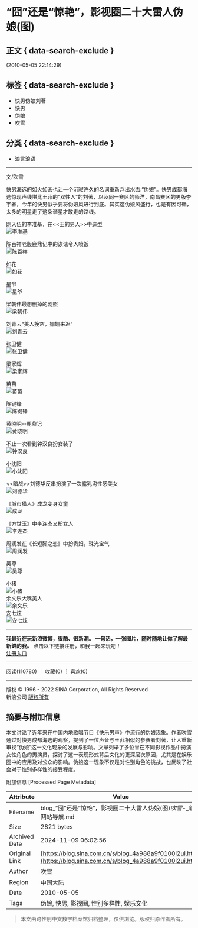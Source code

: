 # “囧”还是“惊艳”，影视圈二十大雷人伪娘(图)

## 正文 { data-search-exclude }


(2010-05-05 22:14:29)

## 标签 { data-search-exclude }

- 快男伪娘刘著
- 快男
- 伪娘
- 吹雪

## 分类 { data-search-exclude }

- 浪言浪语

---

文/吹雪

快男海选的如火如荼也让一个沉寂许久的名词重新浮出水面:“伪娘”。快男成都海选惊现声线堪比王菲的“双性人”的刘著，以及同一赛区的师洋，南昌赛区的男版李宇春，今年的快男似乎要将伪娘风进行到底。其实这伪娘风盛行，也是有因可循，太多的明星走了这条谐星才敢走的路线。

刚入伍的李准基，在<<王的男人>>中造型  
![李准基](http://s4/middle/4a988a9fh85da3625c813&690)

陈百祥老版鹿鼎记中的诙谐令人喷饭  
![陈百祥](http://s13/middle/4a988a9fh85d9f83041dc&690)

如花  
![如花](http://s9/middle/4a988a9fh85da35086158&690)

星爷  
![星爷](http://s4/middle/4a988a9fh73c8fce0e133&690)

梁朝伟最想删掉的剧照  
![梁朝伟](http://s9/middle/4a988a9fh85da35361b98&690)

刘青云“美人挽帘，姗姗来迟”  
![刘青云](http://s6/middle/4a988a9fh85dac0019435&690)

张卫健  
![张卫健](http://s9/middle/4a988a9fh73c8fcce7998&690)

梁家辉  
![梁家辉](http://s15/middle/4a988a9fh85d998d520ae&690)

苗苗  
![苗苗](http://s7/middle/4a988a9fh85da3554ad76&690)

陈键锋  
![陈键锋](http://s15/middle/4a988a9fh85da34da873e&690)

黄晓明--鹿鼎记  
![黄晓明](http://s15/middle/4a988a9fh85da34da873e&690)

不止一次看到钟汉良扮女装了  
![钟汉良](http://s6/middle/4a988a9fh73c8fcd7a5f5&690)

小沈阳  
![小沈阳](http://s5/middle/4a988a9fh85d9b8f04834&690)

<<暗战>>刘德华反串扮演了一次露乳沟性感美女  
![刘德华](http://s9/middle/4a988a9fh85d99930c358&690)

《城市猎人》成龙变身女童  
![成龙](http://s7/middle/4a988a9fh85d98097cfd6&690)

《方世玉》中李连杰又扮女人  
![李连杰](http://s6/middle/4a988a9fh85d9a16a78d5&690)

周润发在《长短脚之恋》中扮贵妇，珠光宝气  
![周润发](http://s1/middle/4a988a9fh85d9def93050&690)

吴尊  
![吴尊](http://s15/middle/4a988a9fh85d9decb659e&690)

小猪  
![小猪](http://s12/middle/4a988a9fh85d9de6fe30b&690)  
余文乐大嘴美人  
![余文乐](http://s11/middle/4a988a9fh85d9e167066a&690)  
安七炫  
![安七炫](http://s6/middle/4a988a9fh85da36351255&690)

---

**我最近在玩新浪微博，很酷、很新潮。 一句话，一张图片，随时随地让你了解最新鲜的我。** 点击以下链接注册，和我一起来玩吧！  
[注册入口](http://t.sina.com.cn/invite/att_reqback.php?code=1251510943)

---

阅读(110780) ┊ 收藏(0) ┊ 喜欢(0)

---

版权 © 1996 - 2022 SINA Corporation, All Rights Reserved  
新浪公司 [版权所有](https://www.sina.com.cn/intro/copyright.shtml)

## 摘要与附加信息

<!-- tcd_abstract -->
本文讨论了近年来在中国内地歌唱节目《快乐男声》中流行的伪娘现象。作者吹雪通过对快男成都海选的观察，提到了一位声音与王菲相似的参赛者刘著，让人重新审视“伪娘”这一文化现象的发展与影响。文章列举了多位曾在不同影视作品中扮演女性角色的男演员，探讨了这一表现形式背后文化的更深层次原因，尤其是在娱乐圈中的应用及对公众的影响。伪娘这一现象不仅是对性别角色的挑战，也反映了社会对于性别多样性的接受程度。
<!-- tcd_abstract_end -->

附加信息 [Processed Page Metadata]

| Attribute       | Value                                  |
|-----------------|----------------------------------------|
| Filename        | blog_“囧”还是“惊艳”，影视圈二十大雷人伪娘(图)_吹雪_-_新浪网站导航.md                             |
| Size            | 2821 bytes                           |
| Archived Date   | 2024-11-09 06:02:56                             |
| Original Link   | [https://blog.sina.com.cn/s/blog_4a988a9f0100i2ui.html](https://blog.sina.com.cn/s/blog_4a988a9f0100i2ui.html)                       |
| Author          | 吹雪                               |
| Region          | 中国大陆                               |
| Date            | 2010-05-05                                 |
| Tags            | 伪娘, 快男, 影视圈, 性别多样性, 娱乐文化                                 |
>
> 本文由跨性别中文数字档案馆归档整理，仅供浏览。版权归原作者所有。
>